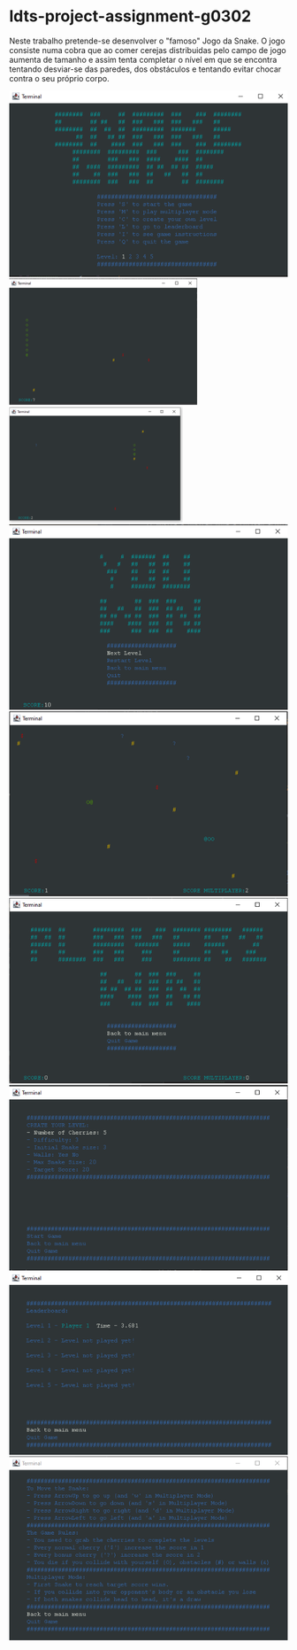 # ldts-project-assignment-g0302

Neste trabalho pretende-se desenvolver o "famoso" Jogo da Snake. O jogo consiste numa cobra que ao comer
cerejas distribuidas pelo campo de jogo aumenta de tamanho e assim tenta completar o nível em que se encontra
tentando desviar-se das paredes, dos obstáculos e tentando evitar chocar contra o seu próprio corpo.

![mainMenu](https://github.com/rafazalves/SnakeGameWithLanterna/blob/main/docs/screenshots/mainMenu.PNG)
![tamanhoeScoreAumenta](https://github.com/rafazalves/SnakeGameWithLanterna/blob/main/docs/screenshots/tamanhoeScoreAumenta.PNG)
![perdeEmbaterObstaculo](https://github.com/rafazalves/SnakeGameWithLanterna/blob/main/docs/screenshots/perdeEmbaterObstaculo.PNG)
![levelWinMenu](https://github.com/rafazalves/SnakeGameWithLanterna/blob/main/docs/screenshots/levelWinMenu.PNG)
![multiplayerJogo](https://github.com/rafazalves/SnakeGameWithLanterna/blob/main/docs/screenshots/multiplayerJogo.PNG)
![menuWinmultiplayer](https://github.com/rafazalves/SnakeGameWithLanterna/blob/main/docs/screenshots/menuWinmultiplayer.PNG)
![menuCreative](https://github.com/rafazalves/SnakeGameWithLanterna/blob/main/docs/screenshots/menuCreative.PNG)
![leaderboardMenu](https://github.com/rafazalves/SnakeGameWithLanterna/blob/main/docs/screenshots/leaderboardMenu.PNG)
![instrucoesJogo](https://github.com/rafazalves/SnakeGameWithLanterna/blob/main/docs/screenshots/instrucoesJogo.PNG)
